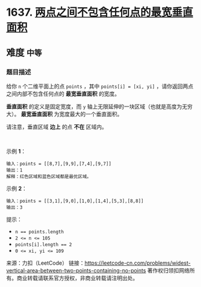 # 1637. [两点之间不包含任何点的最宽垂直面积](https://leetcode-cn.com/problems/widest-vertical-area-between-two-points-containing-no-points/)  
<font size=5> 难度 `中等` </font>
---

### 题目描述

给你 `n` 个二维平面上的点 `points` ，其中 `points[i] = [xi, yi]` ，请你返回两点之间内部不包含任何点的 **最宽垂直面积** 的宽度。

**垂直面积** 的定义是固定宽度，而 `y` 轴上无限延伸的一块区域（也就是高度为无穷大）。 **最宽垂直面积** 为宽度最大的一个垂直面积。

请注意，垂直区域 **边上** 的点 **不在** 区域内。

 

示例 **1**：
```
输入：points = [[8,7],[9,9],[7,4],[9,7]]
输出：1
解释：红色区域和蓝色区域都是最优区域。
```
示例 **2**：
```
输入：points = [[3,1],[9,0],[1,0],[1,4],[5,3],[8,8]]
输出：3
```

提示：

* `n == points.length`
* `2 <= n <= 105`
* `points[i].length == 2`
* `0 <= xi, yi <= 109`


来源：力扣（LeetCode）
链接：https://leetcode-cn.com/problems/widest-vertical-area-between-two-points-containing-no-points
著作权归领扣网络所有。商业转载请联系官方授权，非商业转载请注明出处。
